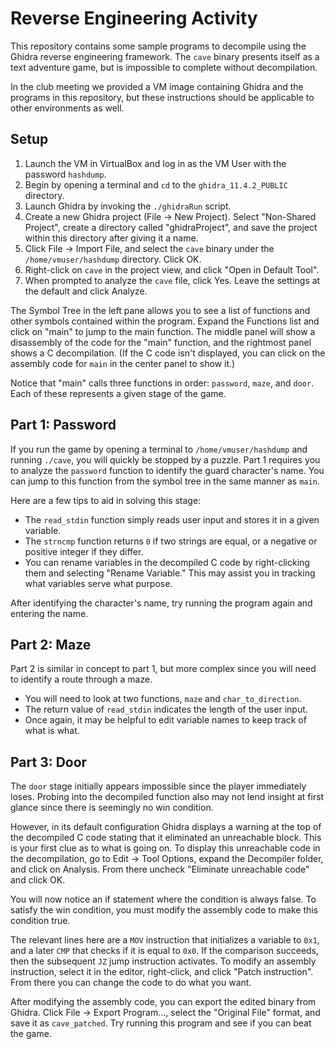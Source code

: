 # Reverse Engineering Activity

This repository contains some sample programs to decompile using the Ghidra reverse engineering framework. The `cave` binary presents itself as a text adventure game, but is impossible to complete without decompilation.

In the club meeting we provided a VM image containing Ghidra and the programs in this repository, but these instructions should be applicable to other environments as well.

## Setup

1. Launch the VM in VirtualBox and log in as the VM User with the password `hashdump`.
2. Begin by opening a terminal and `cd` to the `ghidra_11.4.2_PUBLIC` directory.
3. Launch Ghidra by invoking the `./ghidraRun` script.
4. Create a new Ghidra project (File -> New Project). Select "Non-Shared Project", create a directory called "ghidraProject", and save the project within this directory after giving it a name.
5. Click File -> Import File, and select the `cave` binary under the `/home/vmuser/hashdump` directory. Click OK.
6. Right-click on `cave` in the project view, and click "Open in Default Tool".
7. When prompted to analyze the `cave` file, click Yes. Leave the settings at the default and click Analyze.

The Symbol Tree in the left pane allows you to see a list of functions and other symbols contained within the program. Expand the Functions list and click on "main" to jump to the main function. The middle panel will show a disassembly of the code for the "main" function, and the rightmost panel shows a C decompilation. (If the C code isn't displayed, you can click on the assembly code for `main` in the center panel to show it.)

Notice that "main" calls three functions in order: `password`, `maze`, and `door`. Each of these represents a given stage of the game.

## Part 1: Password

If you run the game by opening a terminal to `/home/vmuser/hashdump` and running `./cave`, you will quickly be stopped by a puzzle. Part 1 requires you to analyze the `password` function to identify the guard character's name. You can jump to this function from the symbol tree in the same manner as `main`.

Here are a few tips to aid in solving this stage:

- The `read_stdin` function simply reads user input and stores it in a given variable.
- The `strncmp` function returns `0` if two strings are equal, or a negative or positive integer if they differ.
- You can rename variables in the decompiled C code by right-clicking them and selecting "Rename Variable." This may assist you in tracking what variables serve what purpose.

After identifying the character's name, try running the program again and entering the name.

## Part 2: Maze

Part 2 is similar in concept to part 1, but more complex since you will need to identify a route through a maze.

- You will need to look at two functions, `maze` and `char_to_direction`.
- The return value of `read_stdin` indicates the length of the user input.
- Once again, it may be helpful to edit variable names to keep track of what is what.

## Part 3: Door

The `door` stage initially appears impossible since the player immediately loses. Probing into the decompiled function also may not lend insight at first glance since there is seemingly no win condition.

However, in its default configuration Ghidra displays a warning at the top of the decompiled C code stating that it eliminated an unreachable block. This is your first clue as to what is going on. To display this unreachable code in the decompilation, go to Edit -> Tool Options, expand the Decompiler folder, and click on Analysis. From there uncheck "Eliminate unreachable code" and click OK.

You will now notice an if statement where the condition is always false. To satisfy the win condition, you must modify the assembly code to make this condition true.

The relevant lines here are a `MOV` instruction that initializes a variable to `0x1`, and a later `CMP` that checks if it is equal to `0x0`. If the comparison succeeds, then the subsequent `JZ` jump instruction activates.
To modify an assembly instruction, select it in the editor, right-click, and click "Patch instruction". From there you can change the code to do what you want.

After modifying the assembly code, you can export the edited binary from Ghidra. Click File -> Export Program..., select the "Original File" format, and save it as `cave_patched`. Try running this program and see if you can beat the game.
